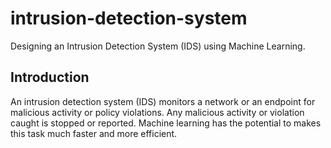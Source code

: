 # intrusion-detection-system

Designing an Intrusion Detection System (IDS) using Machine Learning.

## Introduction

An intrusion detection system (IDS) monitors a network or an endpoint for malicious activity or
policy violations. Any malicious activity or violation caught is stopped or reported. Machine
learning has the potential to makes this task much faster and more efficient.